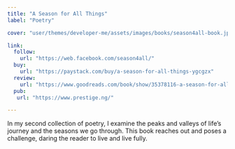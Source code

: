 ```yaml
---
title: "A Season for All Things"
label: "Poetry"

cover: "user/themes/developer-me/assets/images/books/season4all-book.jpeg"

link:
  follow: 
    url: "https://web.facebook.com/season4all/"
  buy:
    url: "https://paystack.com/buy/a-season-for-all-things-ygcgzx"
  review:
    url: "https://www.goodreads.com/book/show/35378116-a-season-for-all-things#other_reviews"
  pub:
   url: "https://www.prestige.ng/"

---
```

In my second collection of poetry, I examine the peaks and valleys of life’s journey
and the seasons we go through. This book reaches out and poses a challenge, daring
the reader to live and live fully.
